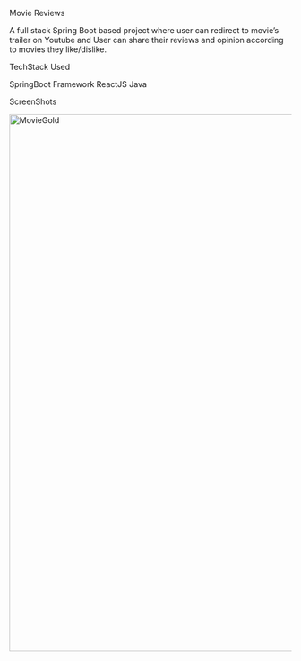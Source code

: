 Movie Reviews

A full stack Spring Boot based project where user can redirect to movie’s trailer on Youtube and User can share their reviews and opinion according to movies they like/dislike.

TechStack Used

SpringBoot Framework
ReactJS
Java

ScreenShots

<img width="957" alt="MovieGold" src="https://github.com/Twinklshah/MoviesReviews/assets/41550937/74ad3da2-c946-4c21-b64c-bb17226f9d06">
